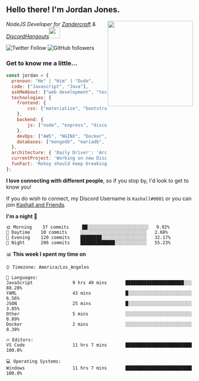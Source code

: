 <h2> Hello there! I'm Jordan Jones.</h2>
<img align="right" src="https://jordanjones.org/hello%20there.gif" width="230">
<p><em>NodeJS Developer for <a href="https://github.com/Zandercraft">Zandercraft</a> & <a href="https://github.com/DiscordHangouts">DiscordHangouts</a><img src="https://media.giphy.com/media/WUlplcMpOCEmTGBtBW/giphy.gif" width="30"></em></p>

![Twitter Follow](https://img.shields.io/twitter/follow/kashalls?label=Follow)
![GitHub followers](https://img.shields.io/github/followers/kashalls?label=Follow&style=social)

### Get to know me a little...

```javascript
const jordan = {
  pronoun: "He" | "Him" | "Dude",
  code: ["Javascript", "Java"],
  askMeAbout: ["web development", "technology", "server racks", "databases"],
  technologies: {
    frontend: {
        css: ["materialize", "bootstrap"]
    },
    backend: {
        js: ["node", "express", "discord.js", "eslint"],
    },
    devOps: ["AWS", "NGINX", "Docker", "KVM"],
    databases: ["mongodb", "mariadb", "redis", "rethinkdb"]
  },
  architecture: { 'Daily Driver': 'Arch Linux', 'Server Applications': 'Ubuntu Focal' },
  currentProject: 'Working on new Discord Bot :)',
  funFact: 'Rokey should keep breaking things, he just needs to learn how to fix them.'
};
```

<b>I love connecting with different people</b>, so if you stop by, I'd look to get to know you!

If you do wish to connect, my Discord Username is `Kashall#0001` or you can join <a href="https://discord.gg/Xv7WKN">Kashall and Friends</a>.

<!--START_SECTION:waka-->
**I'm a night 🦉** 

```text
🌞 Morning    37 commits     ██░░░░░░░░░░░░░░░░░░░░░░░   9.92% 
🌆 Daytime    10 commits     ░░░░░░░░░░░░░░░░░░░░░░░░░   2.68% 
🌃 Evening    120 commits    ████████░░░░░░░░░░░░░░░░░   32.17% 
🌙 Night      206 commits    █████████████░░░░░░░░░░░░   55.23%

```


📊 **This week I spent my time on** 

```text
⌚︎ Timezone: America/Los_Angeles

💬 Languages: 
JavaScript               9 hrs 49 mins       ██████████████████████░░░   88.28% 
YAML                     43 mins             █░░░░░░░░░░░░░░░░░░░░░░░░   6.56% 
JSON                     25 mins             █░░░░░░░░░░░░░░░░░░░░░░░░   3.85% 
Other                    5 mins              ░░░░░░░░░░░░░░░░░░░░░░░░░   0.89% 
Docker                   2 mins              ░░░░░░░░░░░░░░░░░░░░░░░░░   0.38%

🔥 Editors: 
VS Code                  11 hrs 7 mins       █████████████████████████   100.0%

💻 Operating Systems: 
Windows                  11 hrs 7 mins       █████████████████████████   100.0%

```


<!--END_SECTION:waka-->

